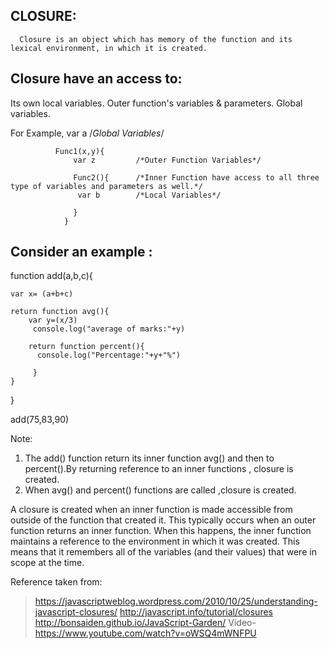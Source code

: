 

CLOSURE:
-------------------------------------------------------------------------------------------------------------------------
      Closure is an object which has memory of the function and its lexical environment, in which it is created.
      
Closure have an access to:
-------------------------------------------------------------------------------------------------------------------------
Its own local variables.
Outer function's variables & parameters.
Global variables.

For Example,
              var a             /*Global Variables*/ 
              
              Func1(x,y){
                  var z         /*Outer Function Variables*/
                  
                  Func2(){      /*Inner Function have access to all three type of variables and parameters as well.*/
                   var b        /*Local Variables*/
                   
                  }
                }
                
Consider an example :
--------------------------------------------------------------------------------------------------------------------------     
 
 function add(a,b,c){
    
    var x= (a+b+c)
    
    return function avg(){
        var y=(x/3)
         console.log("average of marks:"+y)
        
        return function percent(){
          console.log("Percentage:"+y+"%")
        
         }
    }
}
 
 add(75,83,90)

 
Note:

1) The add() function return its inner function avg() and then to percent().By returning reference to an inner functions ,
   closure is created.
2) When avg() and percent() functions are called ,closure is created.


A closure is created when an inner function is made accessible from outside of the function that created it. This typically occurs
when an outer function returns an inner function.  When this happens, the inner function maintains a reference to the environment 
in which it was created.  This means that it remembers all of the variables (and their values) that were in scope at the time.




Reference taken from:
   > https://javascriptweblog.wordpress.com/2010/10/25/understanding-javascript-closures/
   >http://javascript.info/tutorial/closures
   >http://bonsaiden.github.io/JavaScript-Garden/
   >Video-https://www.youtube.com/watch?v=oWSQ4mWNFPU
   
   
   